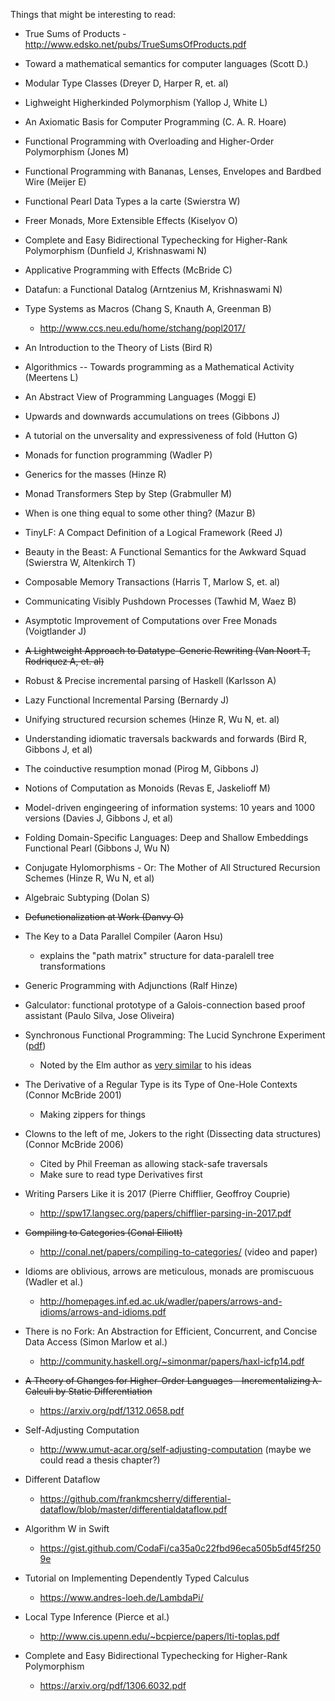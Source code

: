Things that might be interesting to read:

- True Sums of Products - http://www.edsko.net/pubs/TrueSumsOfProducts.pdf

- Toward a mathematical semantics for computer languages (Scott D.)

- Modular Type Classes (Dreyer D, Harper R, et. al)

- Lighweight Higherkinded Polymorphism (Yallop J, White L)

- An Axiomatic Basis for Computer Programming (C. A. R. Hoare)

- Functional Programming with Overloading and Higher-Order Polymorphism (Jones M)

- Functional Programming with Bananas, Lenses, Envelopes and Bardbed Wire (Meijer E)

- Functional Pearl Data Types a la carte (Swierstra W)

- Freer Monads, More Extensible Effects (Kiselyov O)

- Complete and Easy Bidirectional Typechecking for Higher-Rank Polymorphism (Dunfield J, Krishnaswami N)

- Applicative Programming with Effects (McBride C)

- Datafun: a Functional Datalog (Arntzenius M, Krishnaswami N)

- Type Systems as Macros (Chang S, Knauth A, Greenman B)
  - http://www.ccs.neu.edu/home/stchang/popl2017/

- An Introduction to the Theory of Lists (Bird R)

- Algorithmics -- Towards programming as a Mathematical Activity (Meertens L)

- An Abstract View of Programming Languages (Moggi E)

- Upwards and downwards accumulations on trees (Gibbons J)

- A tutorial on the unversality and expressiveness of fold (Hutton G)

- Monads for function programming (Wadler P)

- Generics for the masses (Hinze R)

- Monad Transformers Step by Step (Grabmuller M)

- When is one thing equal to some other thing? (Mazur B)

- TinyLF: A Compact Definition of a Logical Framework (Reed J)

- Beauty in the Beast: A Functional Semantics for the Awkward Squad (Swierstra W, Altenkirch T)

- Composable Memory Transactions (Harris T, Marlow S, et. al)

- Communicating Visibly Pushdown Processes (Tawhid M, Waez B)

- Asymptotic Improvement of Computations over Free Monads (Voigtlander J)

- ~~A Lightweight Approach to Datatype-Generic Rewriting (Van Noort T, Rodriquez A, et. al)~~

- Robust & Precise incremental parsing of Haskell (Karlsson A)

- Lazy Functional Incremental Parsing (Bernardy J)

- Unifying structured recursion schemes (Hinze R, Wu N, et. al)

- Understanding idiomatic traversals backwards and forwards (Bird R, Gibbons J, et al)

- The coinductive resumption monad (Pirog M, Gibbons J)

- Notions of Computation as Monoids (Revas E, Jaskelioff M)

- Model-driven engingeering of information systems: 10 years and 1000 versions (Davies J, Gibbons J, et al)

- Folding Domain-Specific Languages: Deep and Shallow Embeddings Functional Pearl (Gibbons J, Wu N)

- Conjugate Hylomorphisms - Or: The Mother of All Structured Recursion Schemes (Hinze R, Wu N, et al)

- Algebraic Subtyping (Dolan S)

- ~~Defunctionalization at Work (Danvy O)~~

- The Key to a Data Parallel Compiler (Aaron Hsu)
    - explains the "path matrix" structure for data-paralell tree transformations

- Generic Programming with Adjunctions (Ralf Hinze)

- Galculator: functional prototype of a Galois-connection based proof assistant (Paulo Silva, Jose Oliveira)

- Synchronous Functional Programming: The Lucid Synchrone Experiment ([pdf](http://www.di.ens.fr/~pouzet/bib/chap_lucid_synchrone_english_iste08.pdf))
   - Noted by the Elm author as [very similar](http://elm-lang.org/blog/farewell-to-frp) to his ideas

- The Derivative of a Regular Type is its Type of One-Hole Contexts (Connor McBride 2001)
   - Making zippers for things

- Clowns to the left of me, Jokers to the right (Dissecting data structures) (Connor McBride 2006)
   - Cited by Phil Freeman as allowing stack-safe traversals
   - Make sure to read type Derivatives first
   
- Writing Parsers Like it is 2017 (Pierre Chifflier, Geoffroy Couprie)
   - http://spw17.langsec.org/papers/chifflier-parsing-in-2017.pdf

- ~~Compiling to Categories (Conal Elliott)~~
   - http://conal.net/papers/compiling-to-categories/ (video and paper)
   
- Idioms are oblivious, arrows are meticulous, monads are promiscuous (Wadler et al.)
   - http://homepages.inf.ed.ac.uk/wadler/papers/arrows-and-idioms/arrows-and-idioms.pdf
  
- There is no Fork: An Abstraction for Efficient, Concurrent, and Concise Data Access (Simon Marlow et al.)
   - http://community.haskell.org/~simonmar/papers/haxl-icfp14.pdf
   
- ~~A Theory of Changes for Higher-Order Languages - Incrementalizing λ-Calculi by Static Differentiation~~
   - https://arxiv.org/pdf/1312.0658.pdf

- Self-Adjusting Computation
   - http://www.umut-acar.org/self-adjusting-computation (maybe we could read a thesis chapter?)
   
- Different Dataflow
   - https://github.com/frankmcsherry/differential-dataflow/blob/master/differentialdataflow.pdf

- Algorithm W in Swift
   - https://gist.github.com/CodaFi/ca35a0c22fbd96eca505b5df45f2509e
   
- Tutorial on Implementing Dependently Typed Calculus
   - https://www.andres-loeh.de/LambdaPi/
   
- Local Type Inference (Pierce et al.)
   - http://www.cis.upenn.edu/~bcpierce/papers/lti-toplas.pdf
   
- Complete and Easy Bidirectional Typechecking for Higher-Rank Polymorphism
   - https://arxiv.org/pdf/1306.6032.pdf
